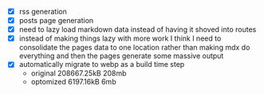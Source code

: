 - [x] rss generation
- [x] posts page generation
- [x] need to lazy load markdown data instead of having it shoved into routes
- [x] instead of making things lazy with more work I think I need to consolidate the pages data to one location rather than making mdx do everything and then the pages generate some massive output
- [x] automatically migrate to webp as a build time step
  - original
    208667.25kB
    208mb
  - optomized
    6197.16kB
    6mb
